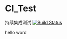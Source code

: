 # CI_Test
持续集成测试
[![Build Status](https://travis-ci.org/m17603048828/CI_Test.svg?branch=master)](https://travis-ci.org/m17603048828/CI_Test)

hello word